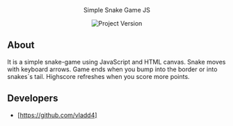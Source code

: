<p align="center">
  Simple Snake Game JS
</p>
<p align="center">
    <img src="https://img.shields.io/badge/Project%20Version-1.0.0-green" alt="Project Version">
</p>

## About
It is a simple snake-game using JavaScript and HTML canvas. Snake moves with keyboard arrows. Game ends when you bump into the border or into snakes`s tail. Highscore refreshes when you score more points.

## Developers
- [https://github.com/vladd4]

